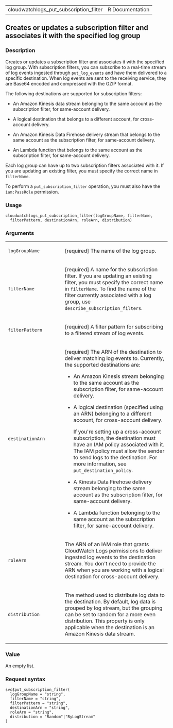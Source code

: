 <table style="width: 100%;">
<tbody>
<tr class="odd">
<td>cloudwatchlogs_put_subscription_filter</td>
<td style="text-align: right;">R Documentation</td>
</tr>
</tbody>
</table>

## Creates or updates a subscription filter and associates it with the specified log group

### Description

Creates or updates a subscription filter and associates it with the
specified log group. With subscription filters, you can subscribe to a
real-time stream of log events ingested through `put_log_events` and
have them delivered to a specific destination. When log events are sent
to the receiving service, they are Base64 encoded and compressed with
the GZIP format.

The following destinations are supported for subscription filters:

-   An Amazon Kinesis data stream belonging to the same account as the
    subscription filter, for same-account delivery.

-   A logical destination that belongs to a different account, for
    cross-account delivery.

-   An Amazon Kinesis Data Firehose delivery stream that belongs to the
    same account as the subscription filter, for same-account delivery.

-   An Lambda function that belongs to the same account as the
    subscription filter, for same-account delivery.

Each log group can have up to two subscription filters associated with
it. If you are updating an existing filter, you must specify the correct
name in `filterName`.

To perform a `put_subscription_filter` operation, you must also have the
`iam:PassRole` permission.

### Usage

    cloudwatchlogs_put_subscription_filter(logGroupName, filterName,
      filterPattern, destinationArn, roleArn, distribution)

### Arguments

<table>
<colgroup>
<col style="width: 35%" />
<col style="width: 65%" />
</colgroup>
<tbody>
<tr class="odd">
<td><code
id="cloudwatchlogs_put_subscription_filter_:_logGroupName">logGroupName</code></td>
<td><p>[required] The name of the log group.</p></td>
</tr>
<tr class="even">
<td><code
id="cloudwatchlogs_put_subscription_filter_:_filterName">filterName</code></td>
<td><p>[required] A name for the subscription filter. If you are
updating an existing filter, you must specify the correct name in
<code>filterName</code>. To find the name of the filter currently
associated with a log group, use
<code>describe_subscription_filters</code>.</p></td>
</tr>
<tr class="odd">
<td><code
id="cloudwatchlogs_put_subscription_filter_:_filterPattern">filterPattern</code></td>
<td><p>[required] A filter pattern for subscribing to a filtered stream
of log events.</p></td>
</tr>
<tr class="even">
<td><code
id="cloudwatchlogs_put_subscription_filter_:_destinationArn">destinationArn</code></td>
<td><p>[required] The ARN of the destination to deliver matching log
events to. Currently, the supported destinations are:</p>
<ul>
<li><p>An Amazon Kinesis stream belonging to the same account as the
subscription filter, for same-account delivery.</p></li>
<li><p>A logical destination (specified using an ARN) belonging to a
different account, for cross-account delivery.</p>
<p>If you're setting up a cross-account subscription, the destination
must have an IAM policy associated with it. The IAM policy must allow
the sender to send logs to the destination. For more information, see
<code>put_destination_policy</code>.</p></li>
<li><p>A Kinesis Data Firehose delivery stream belonging to the same
account as the subscription filter, for same-account delivery.</p></li>
<li><p>A Lambda function belonging to the same account as the
subscription filter, for same-account delivery.</p></li>
</ul></td>
</tr>
<tr class="odd">
<td><code
id="cloudwatchlogs_put_subscription_filter_:_roleArn">roleArn</code></td>
<td><p>The ARN of an IAM role that grants CloudWatch Logs permissions to
deliver ingested log events to the destination stream. You don't need to
provide the ARN when you are working with a logical destination for
cross-account delivery.</p></td>
</tr>
<tr class="even">
<td><code
id="cloudwatchlogs_put_subscription_filter_:_distribution">distribution</code></td>
<td><p>The method used to distribute log data to the destination. By
default, log data is grouped by log stream, but the grouping can be set
to random for a more even distribution. This property is only applicable
when the destination is an Amazon Kinesis data stream.</p></td>
</tr>
</tbody>
</table>

### Value

An empty list.

### Request syntax

    svc$put_subscription_filter(
      logGroupName = "string",
      filterName = "string",
      filterPattern = "string",
      destinationArn = "string",
      roleArn = "string",
      distribution = "Random"|"ByLogStream"
    )
